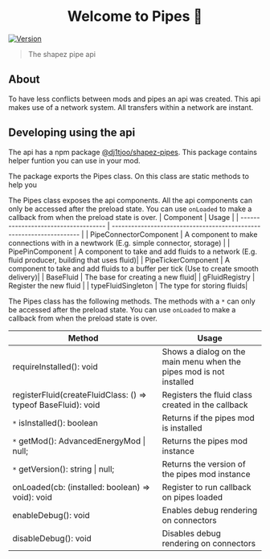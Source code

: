 <h1 align="center">Welcome to Pipes 👋</h1>
<p>
  <a href="https://www.npmjs.com/package/@dj1tjoo/shapez-pipes" target="_blank">
    <img alt="Version" src="https://img.shields.io/npm/v/@dj1tjoo/shapez-pipes.svg">
  </a>
</p>

> The shapez pipe api

## About

To have less conflicts between mods and pipes an api was created. This api makes use of a network system. All transfers within a network are instant.

## Developing using the api

The api has a npm package [@dj1tjoo/shapez-pipes](https://www.npmjs.com/package/@dj1tjoo/shapez-pipes). This package contains helper funtion you can use in your mod.

The package exports the Pipes class. On this class are static methods to help you

The Pipes class exposes the api components. All the api components can only be accessed after the preload state. You can use `onLoaded` to make a callback from when the preload state is over.
| Component | Usage |
| ------------------------------------ | -------------------------------------------------------------------- |
| PipeConnectorComponent | A component to make connections with in a newtwork (E.g. simple connector, storage) |
| PipePinComponent | A component to take and add fluids to a network (E.g. fluid producer, building that uses fluid)|
| PipeTickerComponent | A component to take and add fluids to a buffer per tick (Use to create smooth delivery)|
| BaseFluid | The base for creating a new fluid|
| gFluidRegistry | Register the new fluid |
| typeFluidSingleton | The type for storing fluids|

The Pipes class has the following methods. The methods with a `*` can only be accessed after the preload state. You can use `onLoaded` to make a callback from when the preload state is over.

| Method                                                        | Usage                                                               |
| ------------------------------------------------------------- | ------------------------------------------------------------------- |
| requireInstalled(): void                                      | Shows a dialog on the main menu when the pipes mod is not installed |
| registerFluid(createFluidClass: () => typeof BaseFluid): void | Registers the fluid class created in the callback                   |
| `*` isInstalled(): boolean                                    | Returns if the pipes mod is installed                               |
| `*` getMod(): AdvancedEnergyMod \| null;                      | Returns the pipes mod instance                                      |
| `*` getVersion(): string \| null;                             | Returns the version of the pipes mod instance                       |
| onLoaded(cb: (installed: boolean) => void): void              | Register to run callback on pipes loaded                            |
| enableDebug(): void                                           | Enables debug rendering on connectors                               |
| disableDebug(): void                                          | Disables debug rendering on connectors                              |
